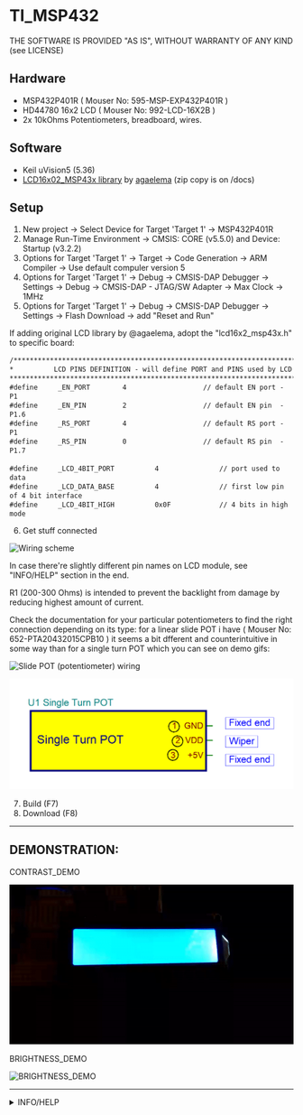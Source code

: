 # TI_MSP432

THE SOFTWARE IS PROVIDED "AS IS", WITHOUT WARRANTY OF ANY KIND (see LICENSE)

## Hardware
- MSP432P401R      ( Mouser No: 595-MSP-EXP432P401R  )
- HD44780 16x2 LCD ( Mouser No: 992-LCD-16X2B        )
- 2x 10kOhms Potentiometers, breadboard, wires.

## Software
- Keil uVision5 (5.36)
- [LCD16x02_MSP43x library](https://github.com/agaelema/LCD16x2_MSP43x) by [agaelema](https://github.com/agaelema) (zip copy is on /docs)


## Setup
1. New project -> Select Device for Target 'Target 1' -> MSP432P401R
2. Manage Run-Time Environment -> CMSIS: CORE (v5.5.0) and Device: Startup (v3.2.2)
3. Options for Target 'Target 1' -> Target -> Code Generation -> ARM Compiler -> Use default compuler version 5
4. Options for Target 'Target 1' -> Debug -> CMSIS-DAP Debugger -> Settings -> Debug -> CMSIS-DAP - JTAG/SW Adapter -> Max Clock -> 1MHz
5. Options for Target 'Target 1' -> Debug -> CMSIS-DAP Debugger -> Settings -> Flash Download -> add "Reset and Run"


If adding original LCD library by @agaelema, adopt the "lcd16x2_msp43x.h" to specific board:

	/***************************************************************************************
	*          LCD PINS DEFINITION - will define PORT and PINS used by LCD
	***************************************************************************************/
	#define     _EN_PORT        4                   // default EN port - P1
	#define     _EN_PIN         2                   // default EN pin  - P1.6
	#define     _RS_PORT        4                   // default RS port - P1
	#define     _RS_PIN         0                   // default RS pin  - P1.7

	#define     _LCD_4BIT_PORT          4               // port used to data
	#define     _LCD_DATA_BASE          4               // first low pin of 4 bit interface
	#define     _LCD_4BIT_HIGH          0x0F            // 4 bits in high mode

6. Get stuff connected

![Wiring scheme](/images/WIRING.BMP)

In case there're slightly different pin names on LCD module, see "INFO/HELP" section in the end.

R1 (200-300 Ohms) is intended to prevent the backlight from damage by reducing highest amount of current.

Check the documentation for your particular potentiometers to find the right connection depending on its type: for a linear slide POT i have ( Mouser No: 652-PTA20432015CPB10 ) it seems a bit dfferent and counterintuitive in some way than for a single turn POT which you can see on demo gifs:

![Slide POT (potentiometer) wiring](/images/SLIDE_POTENTIOMETER.BMP)

![Single turn POT wiring](/images/SINGLE_TURN_POT.BMP)


7. Build (F7)
8. Download (F8)

___

## DEMONSTRATION:

CONTRAST_DEMO

![CONTRAST_DEMO](/images/CONTRAST_DEMO.gif)


BRIGHTNESS_DEMO

![BRIGHTNESS_DEMO](/images/BRIGHTNESS_DEMO.gif)

___

<details>
	<summary>INFO/HELP</summary>

- In case the lib link is broken or you cannot find it for some other reason, the whole repo "LCD16x2_MSP43x-master.zip" included "AS IS" in "/archive".

- LCD PIN Description:

Pin number | Pin name  | Pin description
--- | --- | ---
1 | GND/VSS | ground pin for LCD
2 | VDD/VCC | supply voltage pin for LCD
3 | V0/VEE | contrast adjust
4 | RS | Register Select (0;1)
5 | RW | Read/Write (0;1)
6 | E | enable
7-14 | Data Bits | send commands or data to the LCD
15 | A/LED+ | supply voltage pin for backlight
16 | K/LED- | ground ping for backlight

</details>
